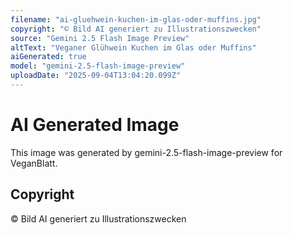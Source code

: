 ```yaml
---
filename: "ai-gluehwein-kuchen-im-glas-oder-muffins.jpg"
copyright: "© Bild AI generiert zu Illustrationszwecken"
source: "Gemini 2.5 Flash Image Preview"
altText: "Veganer Glühwein Kuchen im Glas oder Muffins"
aiGenerated: true
model: "gemini-2.5-flash-image-preview"
uploadDate: "2025-09-04T13:04:20.099Z"
---
```


# AI Generated Image

This image was generated by gemini-2.5-flash-image-preview for VeganBlatt.

## Copyright
© Bild AI generiert zu Illustrationszwecken
